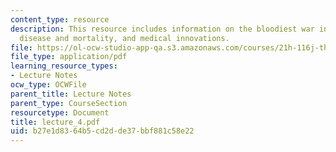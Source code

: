 ```yaml
---
content_type: resource
description: This resource includes information on the bloodiest war in American history,
  disease and mortality, and medical innovations.
file: https://ol-ocw-studio-app-qa.s3.amazonaws.com/courses/21h-116j-the-civil-war-and-reconstruction-fall-2005/b27e1d8364b5cd2dde37bbf881c58e22_lecture_4.pdf
file_type: application/pdf
learning_resource_types:
- Lecture Notes
ocw_type: OCWFile
parent_title: Lecture Notes
parent_type: CourseSection
resourcetype: Document
title: lecture_4.pdf
uid: b27e1d83-64b5-cd2d-de37-bbf881c58e22
---
```

